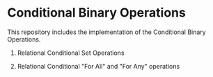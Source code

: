 # Conditional Binary Operations

This repository includes the implementation of the Conditional Binary Operations.

1. Relational Conditional Set Operations

2. Relational Conditional "For All" and "For Any" operations
